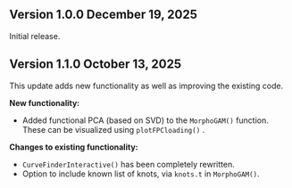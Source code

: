 ## Version 1.0.0 December 19, 2025

Initial release.

## Version 1.1.0 October 13, 2025

This update adds new functionality as well as improving the existing code.

**New functionality:**

-   Added functional PCA (based on SVD) to the `MorphoGAM()` function. These can be visualized using `plotFPCloading()` .

**Changes to existing functionality:**

-   `CurveFinderInteractive()` has been completely rewritten.
-   Option to include known list of knots, via `knots.t` in `MorphoGAM()`.
